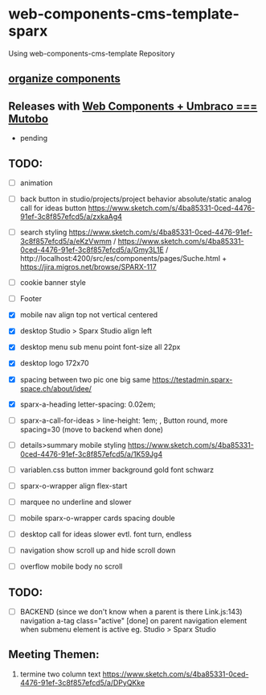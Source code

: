# web-components-cms-template-sparx
Using web-components-cms-template Repository

## [organize components](https://wiki.migros.net/display/OCC/Web+Components+CMS+Template)

## Releases with [Web Components + Umbraco === Mutobo](http://mutobo.ch/)

- pending

## TODO:

  - [ ] animation
  - [ ] back button in studio/projects/project behavior absolute/static analog call for ideas button https://www.sketch.com/s/4ba85331-0ced-4476-91ef-3c8f857efcd5/a/zxkaAg4
  - [ ] search styling https://www.sketch.com/s/4ba85331-0ced-4476-91ef-3c8f857efcd5/a/eKzVwmm / https://www.sketch.com/s/4ba85331-0ced-4476-91ef-3c8f857efcd5/a/Gmy3L1E / http://localhost:4200/src/es/components/pages/Suche.html + https://jira.migros.net/browse/SPARX-117
  - [ ] cookie banner style
  - [ ] Footer

  - [x] mobile nav align top not vertical centered
  - [x] desktop Studio > Sparx Studio align left
  - [x] desktop menu sub menu point font-size all 22px
  - [x] desktop logo 172x70
  - [x] spacing between two pic one big same https://testadmin.sparx-space.ch/about/idee/
  - [x] sparx-a-heading     letter-spacing: 0.02em;
  - [ ] sparx-a-call-for-ideas > line-height: 1em; , Button round, more spacing=30 (move to backend when done)
  - [ ] details>summary mobile styling https://www.sketch.com/s/4ba85331-0ced-4476-91ef-3c8f857efcd5/a/1K59Jg4
  - [ ] variablen.css button immer background gold font schwarz
  - [ ] sparx-o-wrapper align flex-start
  - [ ] marquee no underline and slower
  - [ ] mobile sparx-o-wrapper cards spacing double
  - [ ] desktop call for ideas slower evtl. font turn, endless
  - [ ] navigation show scroll up and hide scroll down
  - [ ] overflow mobile body no scroll

## TODO:

  - [ ] BACKEND (since we don't know when a parent is there Link.js:143) navigation a-tag class="active" [done] on parent navigation element when submenu element is active eg. Studio > Sparx Studio

## Meeting Themen:

1. termine two column text https://www.sketch.com/s/4ba85331-0ced-4476-91ef-3c8f857efcd5/a/DPyQKke
